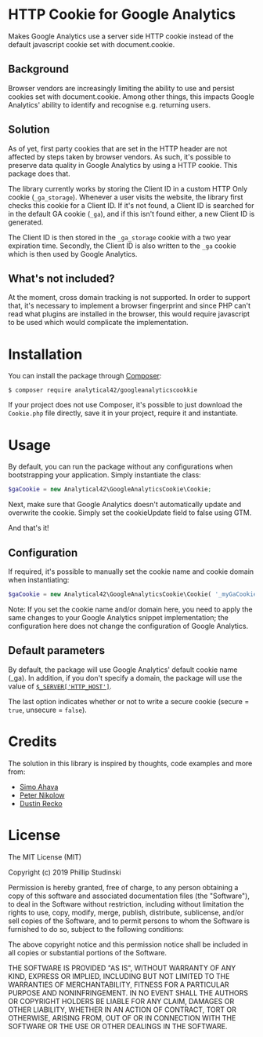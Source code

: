 # HTTP Cookie for Google Analytics

Makes Google Analytics use a server side HTTP cookie instead of the default javascript cookie set with document.cookie.

## Background

Browser vendors are increasingly limiting the ability to use and persist cookies set with document.cookie. Among other things, this impacts Google Analytics' ability to identify and recognise e.g. returning users.

## Solution

As of yet, first party cookies that are set in the HTTP header are not affected by steps taken by browser vendors. As such, it's possible to preserve data quality in Google Analytics by using a HTTP cookie. This package does that.

The library currently works by storing the Client ID in a custom HTTP Only cookie (`_ga_storage`). Whenever a user visits the website, the library first checks this cookie for a Client ID. If it's not found, a Client ID is searched for in the default GA cookie (`_ga`), and if this isn't found either, a new Client ID is generated.

The Client ID is then stored in the `_ga_storage` cookie with a two year expiration time. Secondly, the Client ID is also written to the `_ga` cookie which is then used by Google Analytics.

## What's not included?

At the moment, cross domain tracking is not supported. In order to support that, it's necessary to implement a browser fingerprint and since PHP can't read what plugins are installed in the browser, this would require javascript to be used which would complicate the implementation.

# Installation

You can install the package through [Composer](https://getcomposer.org/):

```
$ composer require analytical42/googleanalyticscookkie
```

If your project does not use Composer, it's possible to just download the `Cookie.php` file directly, save it in your project, require it and instantiate.

# Usage

By default, you can run the package without any configurations when bootstrapping your application. Simply instantiate the class:

```php
$gaCookie = new Analytical42\GoogleAnalyticsCookie\Cookie;
```

Next, make sure that Google Analytics doesn't automatically update and overwrite the cookie. Simply set the cookieUpdate field to false using GTM.

And that's it!

## Configuration

If required, it's possible to manually set the cookie name and cookie domain when instantiating:

```php
$gaCookie = new Analytical42\GoogleAnalyticsCookie\Cookie( '_myGaCookieName', 'mydomain.com', true );
```

Note: If you set the cookie name and/or domain here, you need to apply the same changes to your Google Analytics snippet implementation; the configuration here does not change the configuration of Google Analytics.

## Default parameters

By default, the package will use Google Analytics' default cookie name (\_ga). In addition, if you don't specify a domain, the package will use the value of [`$_SERVER['HTTP_HOST']`](http://php.net/manual/en/reserved.variables.server.php).

The last option indicates whether or not to write a secure cookie (secure = `true`, unsecure = `false`).

# Credits

The solution in this library is inspired by thoughts, code examples and more from:

- [Simo Ahava](https://www.simoahava.com/analytics/itp-2-1-and-web-analytics/#set-cookie-headers-in-a-server-side-script)
- [Peter Nikolow](http://peter.nikolow.me/safari-itp-2-1-demo/)
- [Dustin Recko](https://omr.ruhr/google-analytics-itp-2-1-prevention-http-set-cookie-snippet-182092779d40)

# License

The MIT License (MIT)

Copyright (c) 2019 Phillip Studinski

Permission is hereby granted, free of charge, to any person obtaining a copy of this software and associated documentation files (the "Software"), to deal in the Software without restriction, including without limitation the rights to use, copy, modify, merge, publish, distribute, sublicense, and/or sell copies of the Software, and to permit persons to whom the Software is furnished to do so, subject to the following conditions:

The above copyright notice and this permission notice shall be included in all copies or substantial portions of the Software.

THE SOFTWARE IS PROVIDED "AS IS", WITHOUT WARRANTY OF ANY KIND, EXPRESS OR IMPLIED, INCLUDING BUT NOT LIMITED TO THE WARRANTIES OF MERCHANTABILITY, FITNESS FOR A PARTICULAR PURPOSE AND NONINFRINGEMENT. IN NO EVENT SHALL THE AUTHORS OR COPYRIGHT HOLDERS BE LIABLE FOR ANY CLAIM, DAMAGES OR OTHER LIABILITY, WHETHER IN AN ACTION OF CONTRACT, TORT OR OTHERWISE, ARISING FROM, OUT OF OR IN CONNECTION WITH THE SOFTWARE OR THE USE OR OTHER DEALINGS IN THE SOFTWARE.
